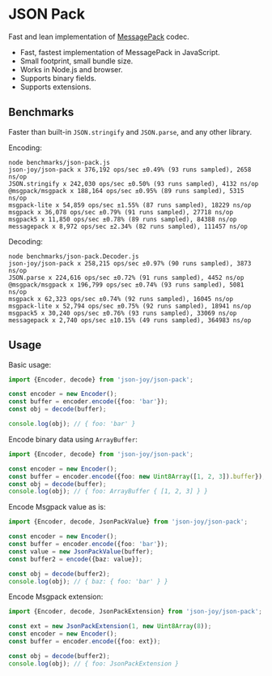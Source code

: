 # JSON Pack

Fast and lean implementation of [MessagePack](https://github.com/msgpack/msgpack/blob/master/spec.md) codec.

- Fast, fastest implementation of MessagePack in JavaScript.
- Small footprint, small bundle size.
- Works in Node.js and browser.
- Supports binary fields.
- Supports extensions.


## Benchmarks

Faster than built-in `JSON.stringify` and `JSON.parse`, and any other library.

Encoding:

```
node benchmarks/json-pack.js 
json-joy/json-pack x 376,192 ops/sec ±0.49% (93 runs sampled), 2658 ns/op
JSON.stringify x 242,030 ops/sec ±0.50% (93 runs sampled), 4132 ns/op
@msgpack/msgpack x 188,164 ops/sec ±0.95% (89 runs sampled), 5315 ns/op
msgpack-lite x 54,859 ops/sec ±1.55% (87 runs sampled), 18229 ns/op
msgpack x 36,078 ops/sec ±0.79% (91 runs sampled), 27718 ns/op
msgpack5 x 11,850 ops/sec ±0.78% (89 runs sampled), 84388 ns/op
messagepack x 8,972 ops/sec ±2.34% (82 runs sampled), 111457 ns/op
```

Decoding:

```
node benchmarks/json-pack.Decoder.js 
json-joy/json-pack x 258,215 ops/sec ±0.97% (90 runs sampled), 3873 ns/op
JSON.parse x 224,616 ops/sec ±0.72% (91 runs sampled), 4452 ns/op
@msgpack/msgpack x 196,799 ops/sec ±0.74% (93 runs sampled), 5081 ns/op
msgpack x 62,323 ops/sec ±0.74% (92 runs sampled), 16045 ns/op
msgpack-lite x 52,794 ops/sec ±0.75% (92 runs sampled), 18941 ns/op
msgpack5 x 30,240 ops/sec ±0.76% (93 runs sampled), 33069 ns/op
messagepack x 2,740 ops/sec ±10.15% (49 runs sampled), 364983 ns/op
```


## Usage

Basic usage:

```ts
import {Encoder, decode} from 'json-joy/json-pack';

const encoder = new Encoder();
const buffer = encoder.encode({foo: 'bar'});
const obj = decode(buffer);

console.log(obj); // { foo: 'bar' }
```

Encode binary data using `ArrayBuffer`:

```ts
import {Encoder, decode} from 'json-joy/json-pack';

const encoder = new Encoder();
const buffer = encoder.encode({foo: new Uint8Array([1, 2, 3]).buffer});
const obj = decode(buffer);
console.log(obj); // { foo: ArrayBuffer { [1, 2, 3] } }
```

Encode Msgpack value as is:

```ts
import {Encoder, decode, JsonPackValue} from 'json-joy/json-pack';

const encoder = new Encoder();
const buffer = encoder.encode({foo: 'bar'});
const value = new JsonPackValue(buffer);
const buffer2 = encode({baz: value});

const obj = decode(buffer2);
console.log(obj); // { baz: { foo: 'bar' } }
```

Encode Msgpack extension:

```ts
import {Encoder, decode, JsonPackExtension} from 'json-joy/json-pack';

const ext = new JsonPackExtension(1, new Uint8Array(8));
const encoder = new Encoder();
const buffer = encoder.encode({foo: ext});

const obj = decode(buffer2);
console.log(obj); // { foo: JsonPackExtension } 
```
